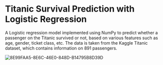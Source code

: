 # Titanic Survival Prediction with Logistic Regression
A Logistic regression model implemented using NumPy to predict whether a passenger on the Titanic survived or not, based on various features such as age, gender, ticket class, etc. The data is taken from the Kaggle Titanic dataset, which contains information on 891 passengers.

![8E99FAA5-8E6C-46E0-848D-B14795B8D39D](https://user-images.githubusercontent.com/78251763/232759876-6e6a1115-88e9-44a6-a0cb-4fd9ee780106.jpeg)
